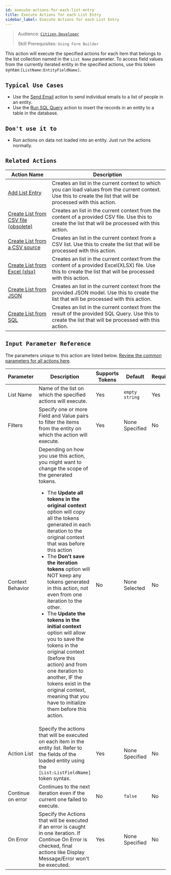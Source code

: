```yaml
---
id: execute-actions-for-each-list-entry
title: Execute Actions for each List Entry
sidebar_label: Execute Actions for each List Entry
---
```


> Audience: [`Citizen Developer`](/audience.md#citizen-developers)
>
> Skill Prerequisites: `Using Form Builder`

This action will execute the specified actions for each item that belongs to the list collection named in the `List Name` parameter. To access field values from the currently iterated entity in the specified actions, use this token syntax:`[ListName:EntityFieldName]`.

## `Typical Use Cases`

- Use the [Send Email](/actions/send-email.md) action to send individual emails to a list of people in an entity.
- Use the [Run SQL Query](/actions/run-sql-query.md) action to insert the records in an entity to a table in the database.

## `Don't use it to`

- Run actions on data not loaded into an entity. Just run the actions normally.

## `Related Actions`

| Action Name | Description |
| -- | -- |
| [Add List Entry](/actions/add-list-entry.md)   | Creates an list in the current context to which you can load values from the current context. Use this to create the list that will be processed with this action. |
| [Create List from CSV file (obsolete)](/actions/create-list-from-csv-file-obsolete.md)   | Creates an list in the current context from the content of a provided CSV file. Use this to create the list that will be processed with this action. |
| [Create List from a CSV source](/actions/create-list-from-a-csv-source.md)   | Creates an list in the current context from a CSV list. Use this to create the list that will be processed with this action. |
| [Create List from Excel (xlsx) ](/actions/create-list-from-excel-xlsx.md)   | Creates an list in the current context from the content of a provided Excel(XLSX) file. Use this to create the list that will be processed with this action. |
| [Create List from JSON](/actions/create-list-from-json.md)   | Creates an list in the current context from the provided JSON model. Use this to create the list that will be processed with this action. |
| [Create List from SQL](/actions/create-list-from-sql.md)   | Creates an list in the current context from the result of the provided SQL Query. Use this to create the list that will be processed with this action. |

## `Input Parameter Reference`

The parameters unique to this action are listed below. [Review the common parameters for all actions here](/actions/common-parameters.md).

| Parameter| Description| Supports Tokens | Default| Required |
| -- | -- | -- | -- | -- |
| List Name | Name of the list on which the specified actions will execute. | Yes | `empty string` | Yes |
| Filters | Specify one or more Field and Value pairs to filter the items from the entity on which the action will execute. | Yes | None Specified | No |
| Context Behavior | Depending on how you use this action, you might want to change the scope of the generated tokens.<ul><li>The **Update all tokens in the original context** option will copy all the tokens generated in each iteration to the original context that was before this action </li><li>The **Don't save the iteration tokens** option will NOT keep any tokens generated in this action, not even from one iteration to the other.</li><li>The **Update the tokens in the initial context** option will allow you to save the tokens in the original context (before this action) and from one iteration to another, IF the tokens exist in the original context, meaning that you have to initialize them before this action.</li></ul> | No | None Selected | No |
| Action List | Specify the actions that will be executed on each item in the entity list. Refer to the fields of the loaded entity using the `[List:ListFieldName]` token syntax. | Yes | None Specified | No |
| Continue on error | Continues to the next iteration even if the current one failed to execute. | No | `false` | No |
| On Error | Specify the Actions that will be executed if an error is caught in one iteration. If Continue On Error is checked, final actions like Display Message/Error won't be executed. | Yes | None Specified | No |
